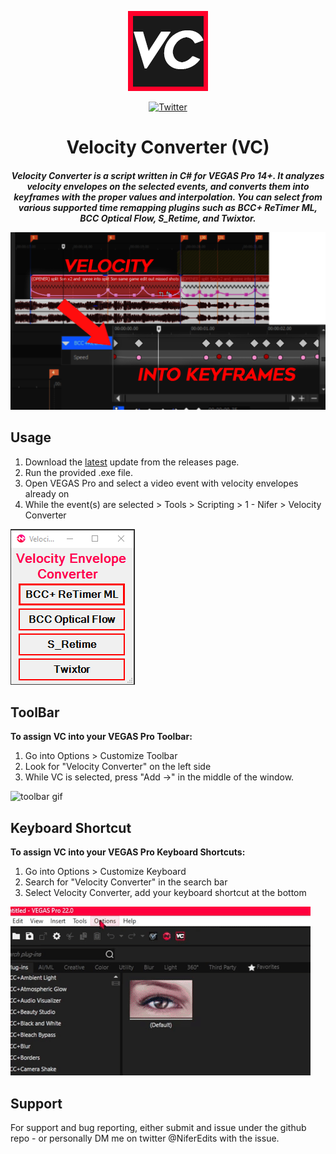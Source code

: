 <p align="center">
  <img src="https://github.com/ItsNifer/Velocity-Converter/blob/45c9374d6af88b3eeb71a4756db8c525ab954a0d/img/512x512%20icon.png" alt="VC Logo"/>
</p>
<p align="center">
  <a href="https://twitter.com/NiferEdits"><img alt="Twitter" src="https://img.shields.io/badge/twitter-1DA1F2?style=for-the-badge&logo=twitter&logoColor=white"></a>
</p>
<h1 align="center">Velocity Converter (VC)</h1>
<h5 align="center">Velocity Converter is a script written in C# for VEGAS Pro 14+. It analyzes velocity envelopes on the selected events, and converts them into keyframes with the proper values and interpolation. You can select from various supported time remapping plugins such as BCC+ ReTimer ML, BCC Optical Flow, S_Retime, and Twixtor.                                                                               </p>
  <p align="center">
  <img src="https://github.com/ItsNifer/Velocity-Converter/blob/88d2c169ab85ba4cec3871a8b2b6c1648afb7035/img/VC_example.png" alt="VC Example"/>
</p>
</h5>

## Usage
1. Download the [latest](https://github.com/ItsNifer/Velocity-Converter/releases/latest) update from the releases page.
2. Run the provided .exe file.
3. Open VEGAS Pro and select a video event with velocity envelopes already on
4. While the event(s) are selected > Tools > Scripting > 1 - Nifer > Velocity Converter

<p align="left">
  <img src="https://github.com/ItsNifer/Velocity-Converter/blob/5277e228f2de512d24acd2346f1741bd38ea8760/img/VC_menu.png" alt="kbam gif"/>
</p>

## ToolBar
**To assign VC into your VEGAS Pro Toolbar:**
1. Go into Options > Customize Toolbar
2. Look for "Velocity Converter" on the left side
3. While VC is selected, press "Add ->" in the middle of the window.
<p align="left">
  <img src="https://github.com/ItsNifer/Velocity-Converter/blob/bbb78532636b41ba38aa8e96c06422761ad54e60/img/VC%20gif%20toolbar.gif" alt="toolbar gif"/>
</p>

## Keyboard Shortcut
**To assign VC into your VEGAS Pro Keyboard Shortcuts:**
1. Go into Options > Customize Keyboard
2. Search for "Velocity Converter" in the search bar
3. Select Velocity Converter, add your keyboard shortcut at the bottom
<p align="left">
  <img src="https://github.com/ItsNifer/Velocity-Converter/blob/bbb78532636b41ba38aa8e96c06422761ad54e60/img/VC%20gif%20keyboard.gif" alt="kbam gif"/>
</p>

## Support

For support and bug reporting, either submit and issue under the github repo - or personally DM me on twitter @NiferEdits with the issue.

